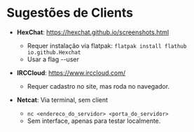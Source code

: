 # Sugestões de Clients

- **HexChat**: https://hexchat.github.io/screenshots.html
    - Requer instalação via flatpak: `flatpak install flathub io.github.Hexchat`
    - Usar a flag --user

- **IRCCloud**: https://www.irccloud.com/
    - Requer cadastro no site, mas roda no navegador.

- **Netcat**: Via terminal, sem client
    - `nc <endereco_do_servidor> <porta_do_servidor>`
    - Sem interface, apenas para testar localmente.
